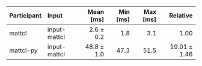 | Participant | Input | Mean [ms] | Min [ms] | Max [ms] | Relative |
|:---|:---|---:|---:|---:|---:|
| mattcl | input-mattcl | 2.6 ± 0.2 | 1.8 | 3.1 | 1.00 |
| mattcl-py | input-mattcl | 48.8 ± 1.0 | 47.3 | 51.5 | 19.01 ± 1.46 |

